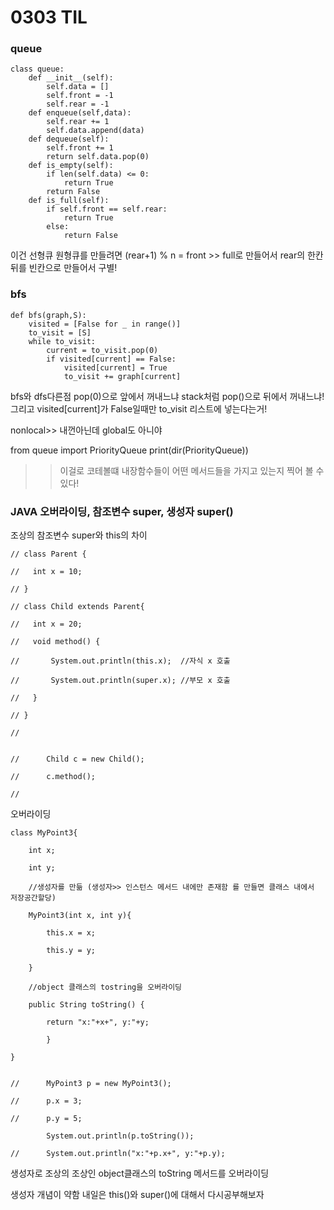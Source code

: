 # 0303 TIL

### queue

```
class queue:
    def __init__(self):
        self.data = []
        self.front = -1
        self.rear = -1
    def enqueue(self,data):
        self.rear += 1
        self.data.append(data)
    def dequeue(self):
        self.front += 1
        return self.data.pop(0)
    def is_empty(self):
        if len(self.data) <= 0:
            return True
        return False
    def is_full(self):
        if self.front == self.rear:
            return True
        else:
            return False
```

이건 선형큐 원형큐를 만들려면 
(rear+1) % n = front >> full로 만들어서 rear의 한칸뒤를 빈칸으로 만들어서 구별!



### bfs

```
def bfs(graph,S):
    visited = [False for _ in range()]
    to_visit = [S]
    while to_visit:
        current = to_visit.pop(0)
        if visited[current] == False:
            visited[current] = True
        	to_visit += graph[current]
```

bfs와 dfs다른점 pop(0)으로 앞에서 꺼내느냐 stack처럼 pop()으로 뒤에서 꺼내느냐! 그리고 visited[current]가 False일때만 to_visit 리스트에 넣는다는거!



nonlocal>> 내껀아닌데 global도 아니야

from queue import PriorityQueue
print(dir(PriorityQueue))
>>이걸로 코테볼떄 내장함수들이
>>어떤 메서드들을 가지고 있는지 찍어 볼 수 있다!



### JAVA 오버라이딩, 참조변수 super, 생성자 super()



조상의 참조변수 super와 this의 차이

```
// class Parent {

//	 int x = 10;

// }

// class Child extends Parent{

//	 int x = 20;

//	 void method() {

//		 System.out.println(this.x);  //자식 x 호출

//		 System.out.println(super.x); //부모 x 호출

//	 }

// }

// 
 

//		Child c = new Child();

//		c.method();

//		
```



오버라이딩

```
class MyPoint3{

	int x;

	int y;

	//생성자를 만듦 (생성자>> 인스턴스 메서드 내에만 존재함 를 만들면 클래스 내에서 저장공간할당)

	MyPoint3(int x, int y){

		this.x = x;

		this.y = y;

	}

	//object 클래스의 tostring을 오버라이딩

	public String toString() {

		return "x:"+x+", y:"+y;

		}

}
		

//		MyPoint3 p = new MyPoint3();

//		p.x = 3;

//		p.y = 5;

		System.out.println(p.toString());

//		System.out.println("x:"+p.x+", y:"+p.y);
```

생성자로 조상의 조상인 object클래스의 toString 메서드를 오버라이딩



생성자 개념이 약함 내일은 this()와 super()에 대해서 다시공부해보자